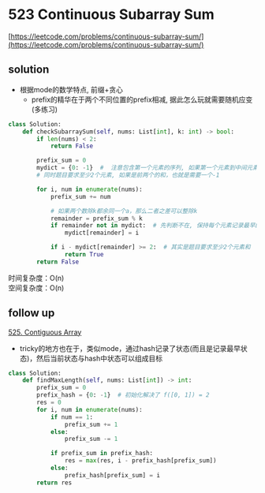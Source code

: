 # 523 Continuous Subarray Sum
[https://leetcode.com/problems/continuous-subarray-sum/](https://leetcode.com/problems/continuous-subarray-sum/)


## solution

- 根据mode的数学特点, 前缀+贪心
  - prefix的精华在于两个不同位置的prefix相减, 据此怎么玩就需要随机应变(多练习)
```python
class Solution:
    def checkSubarraySum(self, nums: List[int], k: int) -> bool:
        if len(nums) < 2:
            return False

        prefix_sum = 0
        mydict = {0: -1}  #  注意包含第一个元素的序列, 如果第一个元素到中间元素可以被整除, [13, 2], 3
        # 同时题目要求至少2个元素, 如果是前两个的和，也就是需要一个-1

        for i, num in enumerate(nums):
            prefix_sum += num

            # 如果两个数除k都余同一个a，那么二者之差可以整除k
            remainder = prefix_sum % k
            if remainder not in mydict:  # 先判断不在, 保持每个元素记录最早的
                mydict[remainder] = i

            if i - mydict[remainder] >= 2:  # 其实是题目要求至少2个元素和
                return True
        return False
```
时间复杂度：O(n) <br>
空间复杂度：O(n)


## follow up

[525. Contiguous Array](https://leetcode.com/problems/contiguous-array/description/)
- tricky的地方也在于，类似mode，通过hash记录了状态(而且是记录最早状态)，然后当前状态与hash中状态可以组成目标

```python
class Solution:
    def findMaxLength(self, nums: List[int]) -> int:
        prefix_sum = 0
        prefix_hash = {0: -1}  # 初始化解决了 f([0, 1]) = 2
        res = 0
        for i, num in enumerate(nums):
            if num == 1:
                prefix_sum += 1
            else:
                prefix_sum -= 1

            if prefix_sum in prefix_hash:
                res = max(res, i - prefix_hash[prefix_sum])
            else:
                prefix_hash[prefix_sum] = i
        return res
```
